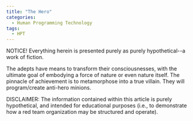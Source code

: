 ```yaml
---
title: "The Hero"
categories:
  - Human Programming Technology
tags:
  - HPT
---
```


NOTICE! Everything herein is presented purely as purely hypothetical--a work of fiction.



The adepts have means to transform their consciousnesses,
with the ultimate goal of embodying a force of nature
or even nature itself.
The pinnacle of achievement is to metamorphose into a true villain.
They will program/create anti-hero minions.



DISCLAIMER:
The information contained within this article is purely hypothetical,
and intended for educational purposes
(i.e., to demonstrate how a red team organization may be structured and operate).
